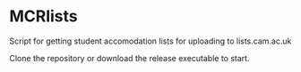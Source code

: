 # MCRlists
Script for getting student accomodation lists for uploading to lists.cam.ac.uk

Clone the repository or download the release executable to start.
